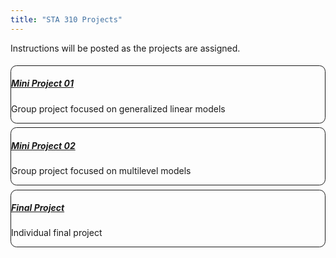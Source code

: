 ```yaml
---
title: "STA 310 Projects"
---
```


Instructions will be posted as the projects are assigned.

<div>
<div class="row p-0 row-cols-1 row-cols-lg-2" style="margin-left: -.2rem; margin-right: -.2rem; margin-top: 1rem; margin-bottom: 1rem; ">
<div class="card bg-transparent m-0 border-0 collapse.show bs4cards-blahblahblah " style="padding: .2rem ; border-width: 0; border-radius: .6rem .6rem .6rem .6rem ;">
<div class="card-body justify-content-end m-0 p-0" style="visibility: visible; background-color: inherits; border-style:solid; border-color:inherits; border-width:1px; border-radius: .6rem .6rem .6rem .6rem ;">
<a href="https://sta310-sp22.netlify.app/project/mini-project-01.html">
<h5 class="card-title my-auto px-3 pt-3 pb-1">Mini Project 01</h5>
</a>
<p class="card-text my-auto px-3 pb-3 pt-1">Group project focused on generalized linear models</p>
</div>
</div>
<div class="card bg-transparent m-0 border-0 collapse.show bs4cards-blahblahblah " style="padding: .2rem ; border-width: 0; border-radius: .6rem .6rem .6rem .6rem ;">
<div class="card-body justify-content-end m-0 p-0" style="visibility: visible; background-color: inherits; border-style:solid; border-color:inherits; border-width:1px; border-radius: .6rem .6rem .6rem .6rem ;">
<a href="https://sta310-sp22.netlify.app/project/mini-project-02.html">
<h5 class="card-title my-auto px-3 pt-3 pb-1">Mini Project 02</h5>
</a>
<p class="card-text my-auto px-3 pb-3 pt-1">Group project focused on multilevel models</p>
</div>
</div>
<div class="card bg-transparent m-0 border-0 collapse.show bs4cards-blahblahblah " style="padding: .2rem ; border-width: 0; border-radius: .6rem .6rem .6rem .6rem ;">
<div class="card-body justify-content-end m-0 p-0" style="visibility: visible; background-color: inherits; border-style:solid; border-color:inherits; border-width:1px; border-radius: .6rem .6rem .6rem .6rem ;">
<a href="https://sta310-sp22.netlify.app/project/final-project.html">
<h5 class="card-title my-auto px-3 pt-3 pb-1">Final Project</h5>
</a>
<p class="card-text my-auto px-3 pb-3 pt-1">Individual final project</p>
</div>
</div>
</div>
</div>
